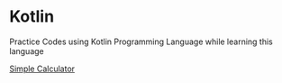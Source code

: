 # Kotlin

Practice Codes using Kotlin Programming Language while learning this language

<a href="https://github.com/SeongHyunHan/Kotlin/tree/simpleCalculator">Simple Calculator</a>
